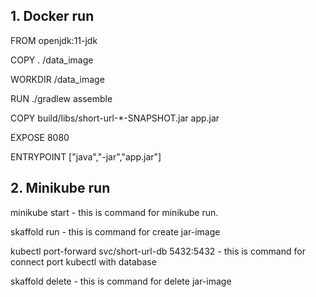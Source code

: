 ## 1. Docker run
FROM openjdk:11-jdk

COPY . /data_image

WORKDIR /data_image

RUN ./gradlew assemble

COPY build/libs/short-url-*-SNAPSHOT.jar app.jar

EXPOSE 8080

ENTRYPOINT ["java","-jar","app.jar"]



## 2. Minikube run
minikube start - this is command for minikube run.

skaffold run - this is command for create jar-image

kubectl port-forward svc/short-url-db 5432:5432 - this is command for 
connect port kubectl with database

skaffold delete - this is command for delete jar-image